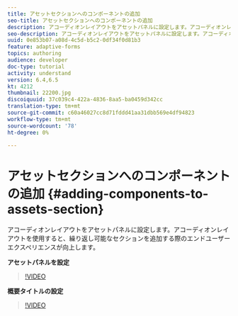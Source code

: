 ```yaml
---
title: アセットセクションへのコンポーネントの追加
seo-title: アセットセクションへのコンポーネントの追加
description: アコーディオンレイアウトをアセットパネルに設定します。アコーディオンレイアウトを使用すると、繰り返し可能なセクションを追加する際のエンドユーザーエクスペリエンスが向上します。
seo-description: アコーディオンレイアウトをアセットパネルに設定します。アコーディオンレイアウトを使用すると、繰り返し可能なセクションを追加する際のエンドユーザーエクスペリエンスが向上します。
uuid: 0e853b07-a08d-4c5d-b5c2-0df34f0d81b3
feature: adaptive-forms
topics: authoring
audience: developer
doc-type: tutorial
activity: understand
version: 6.4,6.5
kt: 4212
thumbnail: 22200.jpg
discoiquuid: 37c039c4-422a-4836-8aa5-ba0459d342cc
translation-type: tm+mt
source-git-commit: c60a46027cc8d71fddd41aa31dbb569e4df94823
workflow-type: tm+mt
source-wordcount: '78'
ht-degree: 0%

---
```



# アセットセクションへのコンポーネントの追加 {#adding-components-to-assets-section}

アコーディオンレイアウトをアセットパネルに設定します。アコーディオンレイアウトを使用すると、繰り返し可能なセクションを追加する際のエンドユーザーエクスペリエンスが向上します。

**アセットパネルを設定**

>[!VIDEO](https://video.tv.adobe.com/v/22200?quality=9&learn=on)

**概要タイトルの設定**
>[!VIDEO](https://video.tv.adobe.com/v/28387)



